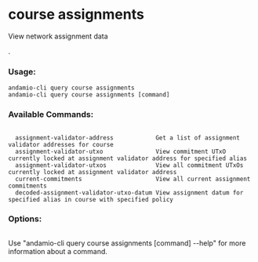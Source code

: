 # course assignments
View network assignment data

.

### Usage:
```
andamio-cli query course assignments
andamio-cli query course assignments [command]
```

### Available Commands:
```

  assignment-validator-address            Get a list of assignment validator addresses for course
  assignment-validator-utxo               View commitment UTxO currently locked at assignment validator address for specified alias
  assignment-validator-utxos              View all commitment UTxOs currently locked at assignment validator address
  current-commitments                     View all current assignment commitments
  decoded-assignment-validator-utxo-datum View assignment datum for specified alias in course with specified policy
```

### Options:
```

```

Use "andamio-cli query course assignments [command] --help" for more information about a command.

